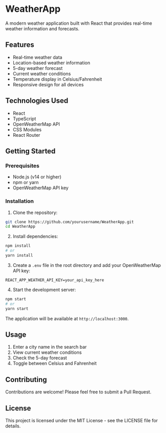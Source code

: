 # WeatherApp

A modern weather application built with React that provides real-time weather information and forecasts.

## Features

- Real-time weather data
- Location-based weather information
- 5-day weather forecast
- Current weather conditions
- Temperature display in Celsius/Fahrenheit
- Responsive design for all devices

## Technologies Used

- React
- TypeScript
- OpenWeatherMap API
- CSS Modules
- React Router

## Getting Started

### Prerequisites

- Node.js (v14 or higher)
- npm or yarn
- OpenWeatherMap API key

### Installation

1. Clone the repository:
```bash
git clone https://github.com/yourusername/WeatherApp.git
cd WeatherApp
```

2. Install dependencies:
```bash
npm install
# or
yarn install
```

3. Create a `.env` file in the root directory and add your OpenWeatherMap API key:
```
REACT_APP_WEATHER_API_KEY=your_api_key_here
```

4. Start the development server:
```bash
npm start
# or
yarn start
```

The application will be available at `http://localhost:3000`.

## Usage

1. Enter a city name in the search bar
2. View current weather conditions
3. Check the 5-day forecast
4. Toggle between Celsius and Fahrenheit

## Contributing

Contributions are welcome! Please feel free to submit a Pull Request.

## License

This project is licensed under the MIT License - see the LICENSE file for details.